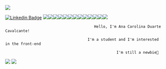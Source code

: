 <img src="https://www.smerin.com/static/565c8b3670db248e0bdc848176270d6a/9397f/websites-banner.jpg">

[![Linkedin Badge](https://img.shields.io/badge/-LinkedIn-blue?style=flat-square&logo=Linkedin&logoColor=white&link=https://www.linkedin.com/in/anacdcavalcante/)](https://www.linkedin.com/in/anacdcavalcante/)
<img src="https://aleen42.github.io/badges/src/photoshop.svg"><img src="https://aleen42.github.io/badges/src/illustrator.svg"><img src="https://aleen42.github.io/badges/src/after_effects.svg"><img src="https://aleen42.github.io/badges/src/premiere.svg"><img src="https://img.shields.io/badge/-JavaScript-yellow"><img src="https://img.shields.io/badge/-HTML-orange"><img src="https://img.shields.io/badge/-CSS%20-blue"><img src="https://img.shields.io/badge/-jQuery-9cf"><img src="https://img.shields.io/badge/-Bootstrap-blueviolet"><img src="https://img.shields.io/badge/-React-9cf"><img src="https://img.shields.io/badge/-Node.js-brightgreen"><img src="https://img.shields.io/badge/-Adobe%20XD-blueviolet"><img src="https://img.shields.io/badge/-python-yellow">



                                            Hello, I'm Ana Carolina Duarte Cavalcante!

                                         I'm a student and I'm interested in the front-end
                                                      
                                                      I'm still a newbie🙈

<img src="https://github-readme-stats.vercel.app/api?username=devartes&&show_icons=true&title_color=aaff00&icon_color=ff00f7&text_color=ffffff&bg_color=151515">                                                  
<img src="https://cdn.lowgif.com/full/aebf6194d75ded27-pacman-gifs-search-find-make-share-gfycat-gifs.gif">
